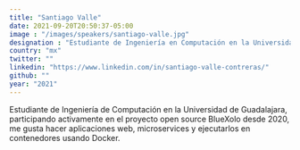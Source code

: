 ```yaml
---
title: "Santiago Valle"
date: 2021-09-20T20:50:37-05:00
image : "/images/speakers/santiago-valle.jpg"
designation : "Estudiante de Ingeniería en Computación en la Universidad de Guadalajara"
country: "mx"
twitter: ""
linkedin: "https://www.linkedin.com/in/santiago-valle-contreras/"
github: ""
year: "2021"
---
```


Estudiante de Ingeniería de Computación en la Universidad de Guadalajara, participando activamente en el proyecto open source BlueXolo desde 2020, me gusta hacer aplicaciones web, microservices y ejecutarlos en contenedores usando Docker.
